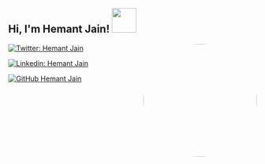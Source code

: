 <h2> Hi, I'm Hemant Jain! <img src="https://media.giphy.com/media/mGcNjsfWAjY5AEZNw6/giphy.gif" width="50"></h2>
<!-- Hemant Jain Image Inserted -->
<img align='right' src="https://lh3.googleusercontent.com/a/AEdFTp7_kNYMEC5TbOUYpk3EmaHHBztTyJvbjNOlbRkO5Q=s360-p-rw-no" width="230" style="border-radius: 50%;">

<!--<p><em> Full Stack Web Developer at <a href="http://www.unb.br">University of Brasilia</a><img src="https://media.giphy.com/media/fYSnHlufseco8Fh93Z/giphy.gif" width="30"></br>Developer Consultant at <a href="https://www.thoughtworks.com">ThoughtWorks</a><img src="https://media.giphy.com/media/WUlplcMpOCEmTGBtBW/giphy.gif" width="30"> 
</em></p>
-->

[![Twitter: Hemant Jain](https://img.shields.io/twitter/follow/hemantjain1321?style=social)](https://twitter.com/hemantjain1321)

[![Linkedin: Hemant Jain](https://img.shields.io/badge/-hemantjain1321-blue?style=flat-square&logo=Linkedin&logoColor=white&link=https://www.linkedin.com/in/hemantjain1321/)](https://www.linkedin.com/in/hemantjain1321/)

[![GitHub Hemant Jain](https://img.shields.io/github/followers/jain-hemant?label=follow&style=social)](https://github.com/jain-hemant)
